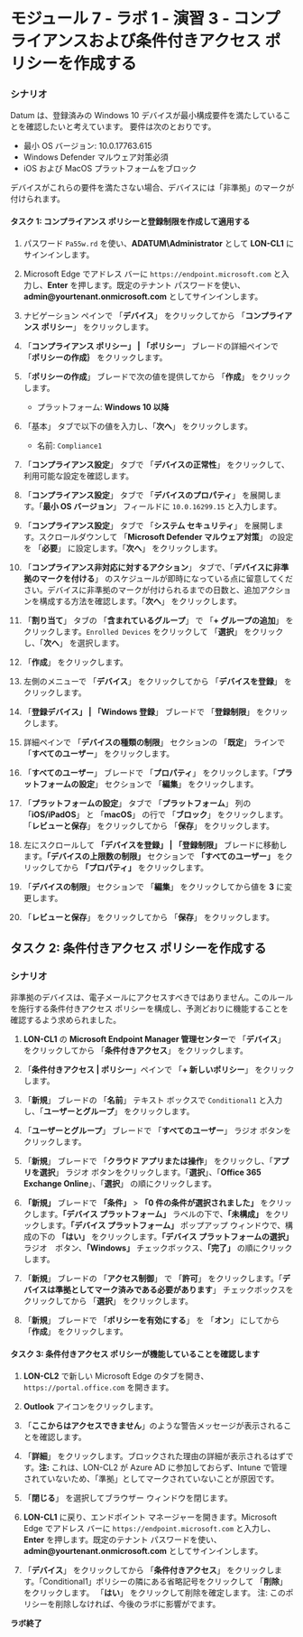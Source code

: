 # モジュール 7 - ラボ 1 - 演習 3 - コンプライアンスおよび条件付きアクセス ポリシーを作成する 

### シナリオ

Datum は、登録済みの Windows 10 デバイスが最小構成要件を満たしていることを確認したいと考えています。  要件は次のとおりです。

* 最小 OS バージョン: 10.0.17763.615
* Windows Defender マルウェア対策必須
* iOS および MacOS プラットフォームをブロック

デバイスがこれらの要件を満たさない場合、デバイスには「非準拠」のマークが付けられます。

#### タスク 1: コンプライアンス ポリシーと登録制限を作成して適用する

1.  パスワード `Pa55w.rd` を使い、**ADATUM\\Administrator** として **LON-CL1** にサインインします。 

2.  Microsoft Edge でアドレス バーに `https://endpoint.microsoft.com` と入力し、**Enter** を押します。既定のテナント パスワードを使い、**admin\@yourtenant.onmicrosoft.com** としてサインインします。

3.  ナビゲーション ペインで 「**デバイス**」 をクリックしてから 「**コンプライアンス ポリシー**」 をクリックします。

4.  「**コンプライアンス ポリシー」 | 「ポリシー**」 ブレードの詳細ペインで 「**ポリシーの作成｝** をクリックします。

5.  「**ポリシーの作成**」 ブレードで次の値を提供してから 「**作成**」 をクリックします。

    -  プラットフォーム: **Windows 10 以降**

6.  「基本」 タブで以下の値を入力し、「**次へ**」 をクリックします。

    -  名前: `Compliance1`

7.  「**コンプライアンス設定**」 タブで 「**デバイスの正常性**」 をクリックして、利用可能な設定を確認します。

8.  「**コンプライアンス設定**」 タブで 「**デバイスのプロパティ**」 を展開します。「**最小 OS バージョン**」 フィールドに `10.0.16299.15` と入力します。

9.  「**コンプライアンス設定**」 タブで 「**システム セキュリティ**」 を展開します。スクロールダウンして 
    「**Microsoft Defender マルウェア対策**」 の設定を 「**必要**」 に設定します。「**次へ**」 をクリックします。

10. 「**コンプライアンス非対応に対するアクション**」 タブで、「**デバイスに非準拠のマークを付ける**」 のスケジュールが即時になっている点に留意してください。デバイスに非準拠のマークが付けられるまでの日数と、追加アクションを構成する方法を確認します。「**次へ**」 をクリックします。 

11. 「**割り当て**」 タブの 「**含まれているグループ**」 で 「**+ グループの追加**」 をクリックします。`Enrolled Devices` をクリックして 「**選択**」 をクリックし、「**次へ**」 を選択します。

12. 「**作成**」 をクリックします。

13. 左側のメニューで 「**デバイス**」 をクリックしてから 「**デバイスを登録**」 をクリックします。

14. 「**登録デバイス」 | 「Windows 登録**」 ブレードで 「**登録制限**」 をクリックします。

15. 詳細ペインで 「**デバイスの種類の制限**」 セクションの 「**既定**」 ラインで 「**すべてのユーザー**」 をクリックします。
    
16. 「**すべてのユーザー**」 ブレードで 「**プロパティ**」 をクリックします。「**プラットフォームの設定**」 セクションで 「**編集**」 をクリックします。

17. 「**プラットフォームの設定**」 タブで 「**プラットフォーム**」 列の 「**iOS/iPadOS**」 と 「**macOS**」 の行で 「**ブロック**」 をクリックします。「**レビューと保存**」 をクリックしてから 「**保存**」 をクリックします。

18. 左にスクロールして **「デバイスを登録」 | 「登録制限」** ブレードに移動します。**「デバイスの上限数の制限」** セクションで **「すべてのユーザー」** をクリックしてから **「プロパティ」** をクリックします。

19. 「**デバイスの制限**」 セクションで 「**編集**」 をクリックしてから値を **3** に変更します。  

20. 「**レビューと保存**」 をクリックしてから 「**保存**」 をクリックします。


## タスク 2: 条件付きアクセス ポリシーを作成する

### シナリオ 

非準拠のデバイスは、電子メールにアクセスすべきではありません。このルールを施行する条件付きアクセス ポリシーを構成し、予測どおりに機能することを確認するよう求められました。


1.  **LON-CL1** の **Microsoft Endpoint Manager 管理センター**で 「**デバイス**」 をクリックしてから 「**条件付きアクセス**」 をクリックします。

2.  「**条件付きアクセス | ポリシー**」ペインで 「**+ 新しいポリシー**」 をクリックします。

3.  「**新規**」 ブレードの 「**名前**」 テキスト ボックスで `Conditional1` と入力し、「**ユーザーとグループ**」 をクリックします。

4.  「**ユーザーとグループ**」 ブレードで 「**すべてのユーザー**」 ラジオ ボタンをクリックします。

5.  「**新規**」 ブレードで 「**クラウド アプリまたは操作**」 をクリックし、「**アプリを選択**」 ラジオ ボタンをクリックします。「**選択**」、「**Office 365 Exchange Online**」、「**選択**」 の順にクリックします。

6.  **「新規」** ブレードで **「条件」**  >  **「0 件の条件が選択されました」** をクリックします。**「デバイス プラットフォーム」** ラベルの下で、**「未構成」** をクリックします。**「デバイス プラットフォーム」** ポップアップ ウィンドウで、構成の下の **「はい」** をクリックします。**「デバイス プラットフォームの選択」** ラジオ　ボタン、**「Windows」** チェックボックス、**「完了」** の順にクリックします。

7.  「**新規**」 ブレードの 「**アクセス制御**」 で 「**許可**」 をクリックします。「**デバイスは準拠としてマーク済みである必要があります**」 チェックボックスをクリックしてから 「**選択**」 をクリックします。

8.  「**新規**」 ブレードで 「**ポリシーを有効にする**」 を 「**オン**」 にしてから 「**作成**」 をクリックします。

#### タスク 3: 条件付きアクセス ポリシーが機能していることを確認します

1.  **LON-CL2** で新しい Microsoft Edge のタブを開き、`https://portal.office.com` を開きます。

2.  **Outlook** アイコンをクリックします。 

3.  「**ここからはアクセスできません**」のような警告メッセージが表示されることを確認します。

4.  「**詳細**」 をクリックします。ブロックされた理由の詳細が表示されるはずです。**注:** これは、LON-CL2 が Azure AD に参加しておらず、Intune で管理されていないため、「準拠」としてマークされていないことが原因です。

5.  「**閉じる**」 を選択してブラウザー ウィンドウを閉じます。

6.  **LON-CL1** に戻り、エンドポイント マネージャーを開きます。Microsoft Edge でアドレス バーに `https://endpoint.microsoft.com` と入力し、**Enter** を押します。既定のテナント パスワードを使い、**admin\@yourtenant.onmicrosoft.com** としてサインインします。

7.  「**デバイス**」 をクリックしてから 「**条件付きアクセス**」 をクリックします。「Conditional1」ポリシーの隣にある省略記号をクリックして 「**削除**」 をクリックします。  「**はい**」 をクリックして削除を確定します。  注: このポリシーを削除しなければ、今後のラボに影響がでます。



**ラボ終了**
